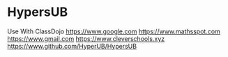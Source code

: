 # HypersUB
Use With ClassDojo
https://www.google.com https://www.mathsspot.com https://www.gmail.com
https://www.cleverschools.xyz
https://www.github.com/HyperUB/HypersUB
